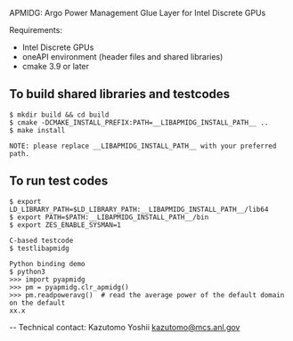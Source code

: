 APMIDG: Argo Power Management Glue Layer for Intel Discrete GPUs

Requirements:
- Intel Discrete GPUs
- oneAPI environment (header files and shared libraries)
- cmake 3.9 or later

To build shared libraries and testcodes
---------------------------------------

	$ mkdir build && cd build
	$ cmake -DCMAKE_INSTALL_PREFIX:PATH=__LIBAPMIDG_INSTALL_PATH__ ..
	$ make install

	NOTE: please replace __LIBAPMIDG_INSTALL_PATH__ with your preferred path.

To run test codes
-----------------

	$ export LD_LIBRARY_PATH=$LD_LIBRARY_PATH:__LIBAPMIDG_INSTALL_PATH__/lib64
	$ export PATH=$PATH:__LIBAPMIDG_INSTALL_PATH__/bin
	$ export ZES_ENABLE_SYSMAN=1

	C-based testcode
	$ testlibapmidg

	Python binding demo
	$ python3
	>>> import pyapmidg
	>>> pm = pyapmidg.clr_apmidg()
	>>> pm.readpoweravg()  # read the average power of the default domain on the default
	xx.x

--
Technical contact: Kazutomo Yoshii <kazutomo@mcs.anl.gov>
